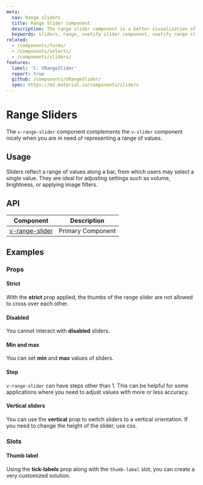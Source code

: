 ```yaml
---
meta:
  nav: Range sliders
  title: Range Slider component
  description: The range slider component is a better visualization of the number input. It is used for gathering a range of numerical user data.
  keywords: sliders, range, vuetify slider component, vuetify range slider component, vue slider component
related:
  - /components/forms/
  - /components/selects/
  - /components/sliders/
features:
  label: 'C: VRangeSlider'
  report: true
  github: /components/VRangeSlider/
  spec: https://m2.material.io/components/sliders
---
```


# Range Sliders

The `v-range-slider` component complements the `v-slider` component nicely when you are in need of representing a range of values.

<page-features />

## Usage

Sliders reflect a range of values along a bar, from which users may select a single value. They are ideal for adjusting settings such as volume, brightness, or applying image filters.

<usage name="v-range-slider" />

<entry />

## API

| Component | Description |
| - | - |
| [v-range-slider](/api/v-range-slider/) | Primary Component |

<api-inline hide-links />

## Examples

### Props

#### Strict

With the **strict** prop applied, the thumbs of the range slider are not allowed to cross over each other.

<example file="v-range-slider/prop-strict" />

#### Disabled

You cannot interact with **disabled** sliders.

<example file="v-range-slider/prop-disabled" />

#### Min and max

You can set **min** and **max** values of sliders.

<example file="v-range-slider/prop-min-and-max" />

#### Step

`v-range-slider` can have steps other than 1. This can be helpful for some applications where you need to adjust values with more or less accuracy.

<example file="v-range-slider/prop-step" />

#### Vertical sliders

You can use the **vertical** prop to switch sliders to a vertical orientation. If you need to change the height of the slider, use css.

<example file="v-range-slider/prop-vertical" />

### Slots

#### Thumb label

Using the **tick-labels** prop along with the `thumb-label` slot, you can create a very customized solution.

<example file="v-range-slider/slot-thumb-label" />
